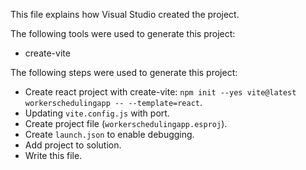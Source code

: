 This file explains how Visual Studio created the project.

The following tools were used to generate this project:
- create-vite

The following steps were used to generate this project:
- Create react project with create-vite: `npm init --yes vite@latest workerschedulingapp -- --template=react`.
- Updating `vite.config.js` with port.
- Create project file (`workerschedulingapp.esproj`).
- Create `launch.json` to enable debugging.
- Add project to solution.
- Write this file.
